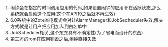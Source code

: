 1. 闹钟会在指定的时间调用应用的代码,如果设置闹钟的应用不在活跃状态,那么系统就会启动这个应用(这个在API19之后就不再生效)
2. 6.0系统中的Zote省电模式会对让AlarmManager和JobSecheduler失效,解决方式就是让用户把应用加入到白名单中
3. JobScheduler相关,这个东东具有不确定性(为了省电而设计的东西)
4. 第三方的rom在应用销毁之后,闹钟直接失效